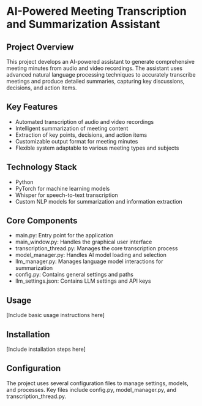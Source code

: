 # AI-Powered Meeting Transcription and Summarization Assistant

## Project Overview

This project develops an AI-powered assistant to generate comprehensive meeting minutes from audio and video recordings. The assistant uses advanced natural language processing techniques to accurately transcribe meetings and produce detailed summaries, capturing key discussions, decisions, and action items.

## Key Features

- Automated transcription of audio and video recordings
- Intelligent summarization of meeting content
- Extraction of key points, decisions, and action items
- Customizable output format for meeting minutes
- Flexible system adaptable to various meeting types and subjects

## Technology Stack

- Python
- PyTorch for machine learning models
- Whisper for speech-to-text transcription
- Custom NLP models for summarization and information extraction

## Core Components

- main.py: Entry point for the application
- main_window.py: Handles the graphical user interface
- transcription_thread.py: Manages the core transcription process
- model_manager.py: Handles AI model loading and selection
- llm_manager.py: Manages language model interactions for summarization
- config.py: Contains general settings and paths
- llm_settings.json: Contains LLM settings and API keys

## Usage

[Include basic usage instructions here]

## Installation

[Include installation steps here]

## Configuration

The project uses several configuration files to manage settings, models, and processes. Key files include config.py, model_manager.py, and transcription_thread.py.

